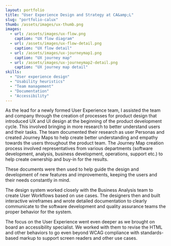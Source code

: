 ```yaml
---
layout: portfolio
title: "User Experience Design and Strategy at CA&amp;L"
slug: "portfolio-calux"
thumb: /assets/images/ux-thumb.png
images:
  - url: /assets/images/ux-flow.png
    caption: "UX flow diagram"
  - url: /assets/images/ux-flow-detail.png
    caption: "UX flow detail"
  - url: /assets/images/ux-journeymap1.png
    caption: "UX journey map"
  - url: /assets/images/ux-journeymap2-detail.png
    caption: "UX journey map detail"
skills:
  - "User experience design"
  - "Usability heuristics"
  - "Team management"
  - "Documentation"
  - "Accessibility"
---
```

<p>As the lead for a newly formed User Experience team, I assisted the team and company through the creation of processes for product design that introduced UX and UI design at the beginning of the product development cycle. This involved bringing in more research to better understand users and their tasks. The team documented their research as user Personas and created Journey Maps to help create better understanding and empathy towards the users throughout the product team. The Journey Map creation process involved representatives from various departments (software development, analysis, business development, operations, support etc.) to help create ownership and buy-in for the results.</p>
<p>These documents were then used to help guide the design and development of new features and improvements, keeping the users and their needs constantly in mind.</p>
<p>The design system worked closely with the Business Analysis team to create User Workflows based on use cases. The designers then and built interactive wireframes and wrote detailed documentation to clearly communicate to the software development and quality assurance teams the proper behavior for the system.</p>
<p>The focus on the User Experience went even deeper as we brought on board an accessibility specialist. We worked with them to revise the HTML and other behaviors to go even beyond WCAG compliance with standards-based markup to support screen readers and other use cases.</p>